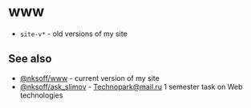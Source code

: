 # www

- `site-v*` - old versions of my site

## See also
- [@nksoff/www](https://github.com/nksoff/www) - current version of my site
- [@nksoff/ask_slimov](https://github.com/nksoff/ask_slimov) - Technopark@mail.ru 1 semester task on Web technologies


